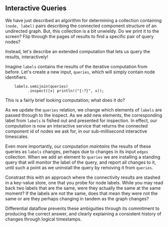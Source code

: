 ## Interactive Queries

We have just described an algorithm for determining a collection containing `(node, label)` pairs describing the connected component structure of an undirected graph. But, this collection is a bit unwieldy. Do we print it to the screen? Flip through the pages of results to find a specific pair of query nodes?

Instead, let's describe an extended computation that lets us query the results, interactively!

Imagine `labels` contains the results of the iterative computation from before. Let's create a new input, `queries`, which will simply contain node identifiers.

```rust,no_run
    labels.semijoin(queries)
          .inspect(|x| println!("{:?}", x));
```

This is a fairly brief looking computation; what does it do?

As we update the `queries` relation, we change which elements of `labels` are passed through to the inspect. As we add new elements, the corresponding label from `labels` is fished out and presented for inspection. In effect, our computation is now an interactive service that returns the connected component id of nodes we ask for, in our sub-millisecond interactive timescales.

Even more importantly, our computation *maintains* the results of these queries as `labels` changes, perhaps due to changes in its input `edges` collection. When we add an element to `queries` we are installing a standing query that will monitor the label of the query, and report all changes to it, until such a point as we uninstall the query by removing it from `queries`.

Constrast this with an approach where the connectivity results are stashed in a key-value store, one that you probe for node labels. While you may read back two labels that are the same, were they actually the same at the same moment? If the labels are not the same, does that mean they were not the same or are they perhaps changing in tandem as the graph changes?

Differential dataflow prevents these ambiguities through its commitment to producing the correct answer, and clearly explaining a consistent history of changes through logical timestamps.